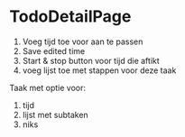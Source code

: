 # TodoDetailPage

1. Voeg tijd toe voor aan te passen
2. Save edited time
3. Start & stop button voor tijd die aftikt
4. voeg lijst toe met stappen voor deze taak

Taak met optie voor:
1. tijd
2. lijst met subtaken
3. niks
